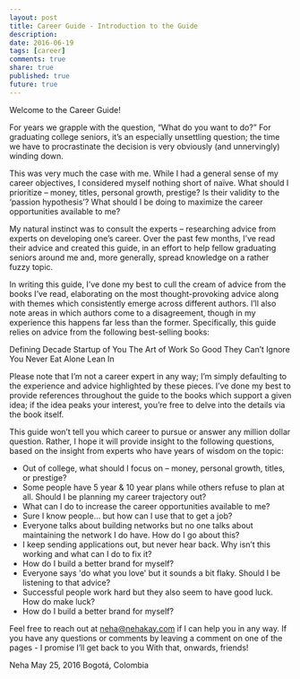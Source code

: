 ```yaml
---
layout: post
title: Career Guide - Introduction to the Guide
description: 
date: 2016-06-19
tags: [career]
comments: true
share: true
published: true
future: true
---
```


Welcome to the Career Guide! 

For years we grapple with the question, “What do you want to do?” 
For graduating college seniors, it’s an especially unsettling question; the time we have to procrastinate the decision is very obviously (and unnervingly) winding down.

This was very much the case with me. While I had a general sense of my career objectives, I considered myself nothing short of naïve. What should I prioritize – money, titles, personal growth, prestige? Is their validity to the ‘passion hypothesis’? What should I be doing to maximize the career opportunities available to me? 

My natural instinct was to consult the experts – researching advice from experts on developing one’s career. Over the past few months, I’ve read their advice and created this guide, in an effort to help fellow graduating seniors around me and, more generally, spread knowledge on a rather fuzzy topic.

In writing this guide, I’ve done my best to cull the cream of advice from the books I’ve read, elaborating on the most thought-provoking advice along with themes which consistently emerge across different authors. I’ll also note areas in which authors come to a disagreement, though in my experience this happens far less than the former. Specifically, this guide relies on advice from the following best-selling books: 

Defining Decade
Startup of You
The Art of Work
So Good They Can’t Ignore You
Never Eat Alone
Lean In

Please note that I’m not a career expert in any way; I’m simply defaulting to the experience and advice highlighted by these pieces. I’ve done my best to provide references throughout the guide to the books which support a given idea; if the idea peaks your interest, you’re free to delve into the details via the book itself. 

This guide won’t tell you which career to pursue or answer any million dollar question. Rather, I hope it will provide insight to the following questions, based on the insight from experts who have years of wisdom on the topic:

-	Out of college, what should I focus on – money, personal growth, titles, or prestige? 
-	Some people have 5 year & 10 year plans while others refuse to plan at all. Should I be planning my career trajectory out?  
-	What can I do to increase the career opportunities available to me?
-	Sure I know people… but how can I use that to get a job?
-	Everyone talks about building networks but no one talks about maintaining the network I do have. How do I go about this?
-	I keep sending applications out, but never hear back. Why isn’t this working and what can I do to fix it?
-	How do I build a better brand for myself?
-	Everyone says 'do what you love' but it sounds a bit flaky. Should I be listening to that advice?
-	Successful people work hard but they also seem to have good luck. How do make luck?
-	How do I build a better brand for myself?

Feel free to reach out at <neha@nehakay.com> if I can help you in any way. If you have any questions or comments by leaving a comment on one of the pages - I promise I’ll get back to you  With that, onwards, friends!

Neha 
May 25, 2016
Bogotá, Colombia

